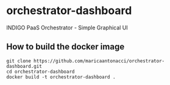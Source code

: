 # orchestrator-dashboard
INDIGO PaaS Orchestrator - Simple Graphical UI

## How to build the docker image

```
git clone https://github.com/maricaantonacci/orchestrator-dashboard.git
cd orchestrator-dashboard
docker build -t orchestrator-dashboard .
```




